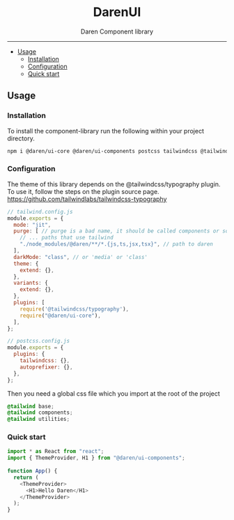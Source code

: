 <div align="center">
<h1>DarenUI</h1>

<p>Daren Component library</p>
</div>

---

<!-- START doctoc generated TOC please keep comment here to allow auto update -->
<!-- DON'T EDIT THIS SECTION, INSTEAD RE-RUN doctoc TO UPDATE -->

- [Usage](#usage)
  - [Installation](#installation)
  - [Configuration](#configuration)
  - [Quick start](#quick-start)

<!-- END doctoc generated TOC please keep comment here to allow auto update -->

## Usage

### Installation

To install the component-library run the following within your project directory.

```sh
npm i @daren/ui-core @daren/ui-components postcss tailwindcss @tailwindcss/typography
```

### Configuration

The theme of this library depends on the @tailwindcss/typography plugin. To use it, follow the steps on the plugin source page. https://github.com/tailwindlabs/tailwindcss-typography

```js
// tailwind.config.js
module.exports = {
  mode: "jit",
  purge: [ // purge is a bad name, it should be called components or something...
    // ... paths that use tailwind
    "./node_modules/@daren/**/*.{js,ts,jsx,tsx}", // path to daren
  ],
  darkMode: "class", // or 'media' or 'class'
  theme: {
    extend: {},
  },
  variants: {
    extend: {},
  },
  plugins: [
    require('@tailwindcss/typography'),
    require("@daren/ui-core"),
  ],
};
```

```js
// postcss.config.js
module.exports = {
  plugins: {
    tailwindcss: {},
    autoprefixer: {},
  },
};
```

Then you need a global css file which you import at the root of the project

```css
@tailwind base;
@tailwind components;
@tailwind utilities;
```

### Quick start

```js
import * as React from "react";
import { ThemeProvider, H1 } from "@daren/ui-components";
​
function App() {
  return (
    <ThemeProvider>
      <H1>Hello Daren</H1>
    </ThemeProvider>
  );
}
```